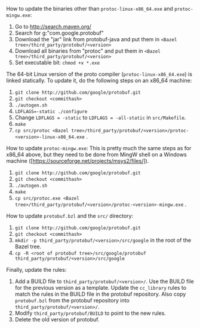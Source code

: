 How to update the binaries other than `protoc-linux-x86_64.exe` and `protoc-mingw.exe`:

1. Go to http://search.maven.org/
2. Search for g:"com.google.protobuf"
3. Download the "jar" link from protobuf-java and put them in `<Bazel tree>/third_party/protobuf/<version>`
4. Download all binaries from "protoc" and put them in `<Bazel tree>/third_party/protobuf/<version>`
5. Set executable bit: `chmod +x *.exe`

The 64-bit Linux version of the proto compiler (`protoc-linux-x86_64.exe`) is
linked statically. To update it, do the following steps on an x86_64 machine:

1. `git clone http://github.com/google/protobuf.git`
2. `git checkout <commithash>`
3. `./autogen.sh`
4. `LDFLAGS=-static ./configure`
5. Change `LDFLAGS = -static` to `LDFLAGS = -all-static` in  `src/Makefile`.
6. `make`
7. `cp src/protoc <Bazel tree>/third_party/protobuf/<version>/protoc-<version>-linux-x86_64.exe` .

How to update `protoc-mingw.exe`:
This is pretty much the same steps as for x86_64 above, but they need to be done
from MingW shell on a Windows machine ([https://sourceforge.net/projects/msys2/files/]).

1. `git clone http://github.com/google/protobuf.git`
2. `git checkout <commithash>`
3. `./autogen.sh`
6. `make`
7. `cp src/protoc.exe <Bazel tree>/third_party/protobuf/<version>/protoc-<version>-mingw.exe` .

How to update `protobuf.bzl` and the `src/` directory:

1. `git clone http://github.com/google/protobuf.git`
2. `git checkout <commithash>`
2. `mkdir -p third_party/protobuf/<version>/src/google` in the root of the Bazel tree.
3. `cp -R <root of protobuf tree>/src/google/protobuf third_party/protobuf/<version>/src/google`

Finally, update the rules:

1. Add a BUILD file to `third_party/protobuf/<version>/`. Use the BUILD file
   for the previous version as a template. Update the `cc_library` rules to
   match the rules in the BUILD file in the protobuf repository. Also copy
   `protobuf.bzl` from the protobuf repository into
   `third_party/protobuf/<version>/`.
2. Modify `third_party/protobuf/BUILD` to point to the new rules.
3. Delete the old version of protobuf.
